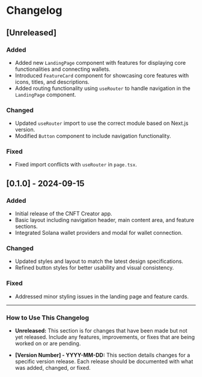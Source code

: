 # Changelog

## [Unreleased]

### Added
- Added new `LandingPage` component with features for displaying core functionalities and connecting wallets.
- Introduced `FeatureCard` component for showcasing core features with icons, titles, and descriptions.
- Added routing functionality using `useRouter` to handle navigation in the `LandingPage` component.

### Changed
- Updated `useRouter` import to use the correct module based on Next.js version.
- Modified `Button` component to include navigation functionality.

### Fixed
- Fixed import conflicts with `useRouter` in `page.tsx`.

## [0.1.0] - 2024-09-15

### Added
- Initial release of the CNFT Creator app.
- Basic layout including navigation header, main content area, and feature sections.
- Integrated Solana wallet providers and modal for wallet connection.

### Changed
- Updated styles and layout to match the latest design specifications.
- Refined button styles for better usability and visual consistency.

### Fixed
- Addressed minor styling issues in the landing page and feature cards.

---

### How to Use This Changelog

- **Unreleased:** This section is for changes that have been made but not yet released. Include any features, improvements, or fixes that are being worked on or are pending.
  
- **[Version Number] - YYYY-MM-DD:** This section details changes for a specific version release. Each release should be documented with what was added, changed, or fixed.
